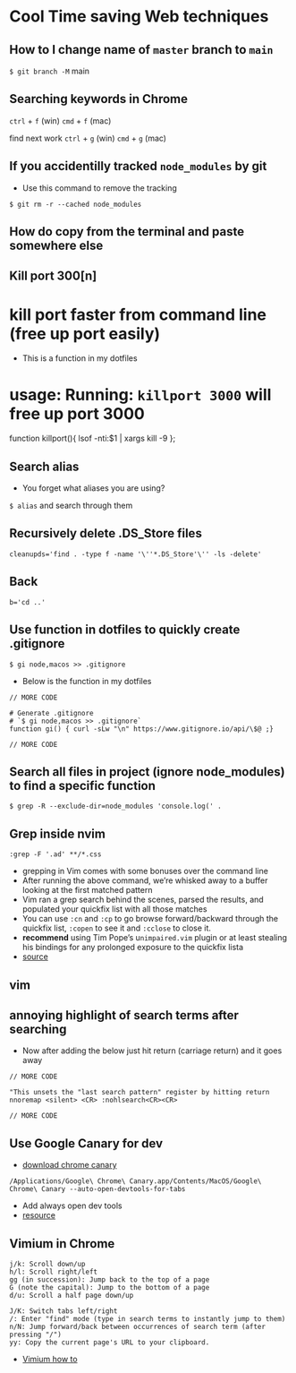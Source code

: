 # Cool Time saving Web techniques

## How to I change name of `master` branch to `main`
`$ git branch -M` main


## Searching keywords in Chrome
`ctrl` + `f` (win)
`cmd` + `f` (mac)

find next work
`ctrl` + `g` (win)
`cmd` + `g` (mac)

## If you accidentilly tracked `node_modules` by git
* Use this command to remove the tracking

`$ git rm -r --cached node_modules`

## How do copy from the terminal and paste somewhere else
## Kill port 300[n]

# kill port faster from command line (free up port easily)
* This is a function in my dotfiles

# usage: Running: `killport 3000` will free up port 3000
function killport(){ lsof -nti:$1 | xargs kill -9 };

## Search alias
* You forget what aliases you are using?

`$ alias` and search through them

## Recursively delete .DS_Store files
```
cleanupds='find . -type f -name '\''*.DS_Store'\'' -ls -delete'
```

## Back
```
b='cd ..'
```

## Use function in dotfiles to quickly create .gitignore
`$ gi node,macos >> .gitignore`

* Below is the function in my dotfiles

```
// MORE CODE

# Generate .gitignore
# `$ gi node,macos >> .gitignore`
function gi() { curl -sLw "\n" https://www.gitignore.io/api/\$@ ;}

// MORE CODE
```

## Search all files in project (ignore node_modules) to find a specific function

`$ grep -R --exclude-dir=node_modules 'console.log(' .`

## Grep inside nvim
`:grep -F '.ad' **/*.css`

* grepping in Vim comes with some bonuses over the command line
* After running the above command, we’re whisked away to a buffer looking at the first matched pattern
* Vim ran a grep search behind the scenes, parsed the results, and populated your quickfix list with all those matches
* You can use `:cn` and `:cp` to go browse forward/backward through the quickfix list, `:copen` to see it and `:cclose` to close it.
* **recommend** using Tim Pope’s u`nimpaired.vim` plugin or at least stealing his bindings for any prolonged exposure to the quickfix lista
* [source](https://seesparkbox.com/foundry/demystifying_multi_file_searches_in_vim_and_the_command_line)

## vim
## annoying highlight of search terms after searching
* Now after adding the below just hit return (carriage return) and it goes away
```
// MORE CODE

"This unsets the "last search pattern" register by hitting return
nnoremap <silent> <CR> :nohlsearch<CR><CR>

// MORE CODE
```

## Use Google Canary for dev
* [download chrome canary](https://usefyi.com/chrome-canary/)

```
/Applications/Google\ Chrome\ Canary.app/Contents/MacOS/Google\ Chrome\ Canary --auto-open-devtools-for-tabs
```

* Add always open dev tools
* [resource](https://addyosmani.com/blog/automatically-open-chrome-devtools-in-each-new-tab)

## Vimium in Chrome
```
j/k: Scroll down/up
h/l: Scroll right/left
gg (in succession): Jump back to the top of a page
G (note the capital): Jump to the bottom of a page
d/u: Scroll a half page down/up
```

```
J/K: Switch tabs left/right
/: Enter "find" mode (type in search terms to instantly jump to them)
n/N: Jump forward/back between occurrences of search term (after pressing "/")
yy: Copy the current page's URL to your clipboard.
```

* [Vimium how to](https://lifehacker.com/make-chrome-less-distracting-with-vimium-and-these-set-5925220)
